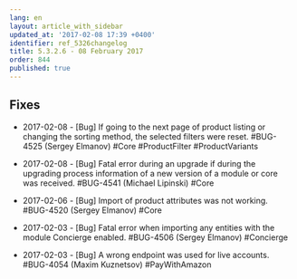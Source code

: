 ```yaml
---
lang: en
layout: article_with_sidebar
updated_at: '2017-02-08 17:39 +0400'
identifier: ref_5326changelog
title: 5.3.2.6 - 08 February 2017
order: 844
published: true
---
```

## Fixes

* 2017-02-08 - [Bug] If going to the next page of product listing or changing the sorting method, the selected filters were reset. #BUG-4525 (Sergey Elmanov) #Core #ProductFilter #ProductVariants

* 2017-02-08 - [Bug] Fatal error during an upgrade if during the upgrading process information of a new version of a module or core was received. #BUG-4541 (Michael Lipinski) #Core

* 2017-02-06 - [Bug] Import of product attributes was not working. #BUG-4520 (Sergey Elmanov) #Core

* 2017-02-03 - [Bug] Fatal error when importing any entities with the module Concierge enabled. #BUG-4506 (Sergey Elmanov) #Concierge

* 2017-02-03 - [Bug] A wrong endpoint was used for live accounts. #BUG-4054 (Maxim Kuznetsov) #PayWithAmazon

